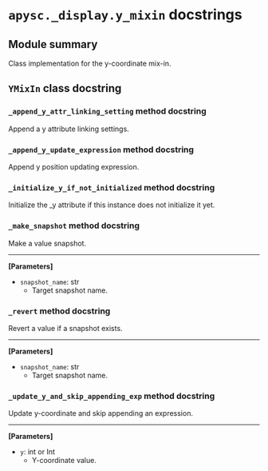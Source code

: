 # `apysc._display.y_mixin` docstrings

## Module summary

Class implementation for the y-coordinate mix-in.

## `YMixIn` class docstring

### `_append_y_attr_linking_setting` method docstring

Append a y attribute linking settings.

### `_append_y_update_expression` method docstring

Append y position updating expression.

### `_initialize_y_if_not_initialized` method docstring

Initialize the _y attribute if this instance does not initialize it yet.

### `_make_snapshot` method docstring

Make a value snapshot.<hr>

**[Parameters]**

- `snapshot_name`: str
  - Target snapshot name.

### `_revert` method docstring

Revert a value if a snapshot exists.<hr>

**[Parameters]**

- `snapshot_name`: str
  - Target snapshot name.

### `_update_y_and_skip_appending_exp` method docstring

Update y-coordinate and skip appending an expression.<hr>

**[Parameters]**

- `y`: int or Int
  - Y-coordinate value.